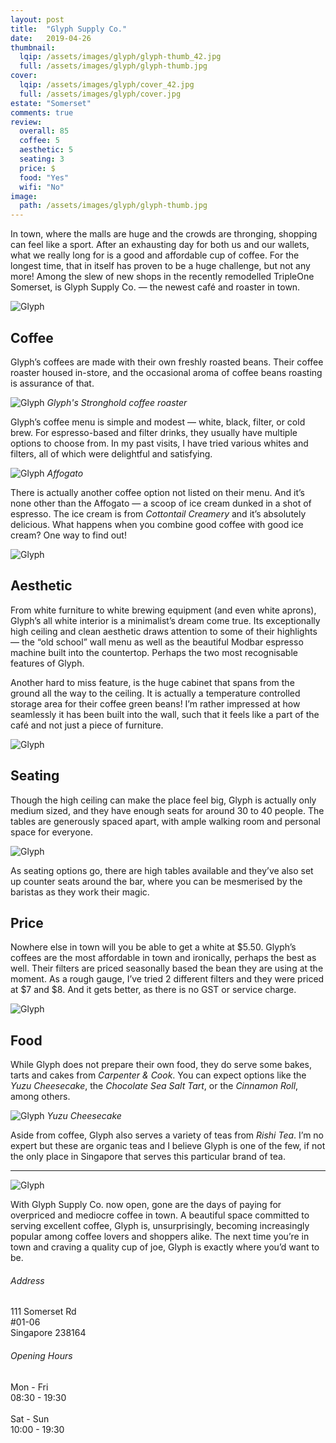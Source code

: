 ```yaml
---
layout: post
title:  "Glyph Supply Co."
date:   2019-04-26
thumbnail:
  lqip: /assets/images/glyph/glyph-thumb_42.jpg
  full: /assets/images/glyph/glyph-thumb.jpg
cover:
  lqip: /assets/images/glyph/cover_42.jpg
  full: /assets/images/glyph/cover.jpg
estate: "Somerset"
comments: true
review:
  overall: 85
  coffee: 5
  aesthetic: 5
  seating: 3
  price: $
  food: "Yes"
  wifi: "No"
image:
  path: /assets/images/glyph/glyph-thumb.jpg
---
```


In town, where the malls are huge and the crowds are thronging, shopping can feel like a sport<!--more-->. After an exhausting day for both us and our wallets, what we really long for is a good and affordable cup of coffee. For the longest time, that in itself has proven to be a huge challenge, but not any more! Among the slew of new shops in the recently remodelled TripleOne Somerset, is Glyph Supply Co. — the newest café and roaster in town.

![Glyph](/assets/images/glyph/glyph-1.jpg)

## Coffee
Glyph’s coffees are made with their own freshly roasted beans. Their coffee roaster housed in-store, and the occasional aroma of coffee beans roasting is assurance of that.

![Glyph](/assets/images/glyph/glyph-2.jpg)
_Glyph's Stronghold coffee roaster_

Glyph’s coffee menu is simple and modest — white, black, filter, or cold brew. For espresso-based and filter drinks, they usually have multiple options to choose from. In my past visits, I have tried various whites and filters, all of which were delightful and satisfying.

![Glyph](/assets/images/glyph/glyph-3.jpg)
_Affogato_

There is actually another coffee option not listed on their menu. And it’s none other than the Affogato — a scoop of ice cream dunked in a shot of espresso. The ice cream is from _Cottontail Creamery_ and it’s absolutely delicious. What happens when you combine good coffee with good ice cream? One way to find out!

![Glyph](/assets/images/glyph/glyph-4.jpg)

## Aesthetic
From white furniture to white brewing equipment (and even white aprons), Glyph’s all white interior is a minimalist’s dream come true.  Its exceptionally high ceiling and clean aesthetic draws attention to some of their highlights — the “old school” wall menu as well as the beautiful Modbar espresso machine built into the countertop. Perhaps the two most recognisable features of Glyph.

Another hard to miss feature, is the huge cabinet that spans from the ground all the way to the ceiling. It is actually a temperature controlled storage area for their coffee green beans! I’m rather impressed at how seamlessly it has been built into the wall, such that it feels like a part of the café and not just a piece of furniture.

![Glyph](/assets/images/glyph/glyph-5.jpg)

## Seating
Though the high ceiling can make the place feel big, Glyph is actually only medium sized, and they have enough seats for around 30 to 40 people. The tables are generously spaced apart, with ample walking room and personal space for everyone.

![Glyph](/assets/images/glyph/glyph-6.jpg)

As seating options go, there are high tables available and they’ve also set up counter seats around the bar, where you can be mesmerised by the baristas as they work their magic.

## Price
Nowhere else in town will you be able to get a white at $5.50. Glyph’s coffees are the most affordable in town and ironically, perhaps the best as well. Their filters are priced seasonally based the bean they are using at the moment. As a rough gauge, I’ve tried 2 different filters and they were priced at $7 and $8. And it gets better, as there is no GST or service charge.

![Glyph](/assets/images/glyph/glyph-7.jpg)

## Food
While Glyph does not prepare their own food, they do serve some bakes, tarts and cakes from _Carpenter & Cook_. You can expect options like the _Yuzu Cheesecake_, the _Chocolate Sea Salt Tart_, or the _Cinnamon Roll_, among others.

![Glyph](/assets/images/glyph/glyph-8.jpg)
_Yuzu Cheesecake_

Aside from coffee, Glyph also serves a variety of teas from _Rishi Tea_. I’m no expert but these are organic teas and I believe Glyph is one of the few, if not the only place in Singapore that serves this particular brand of tea.
 
<hr class="text-divider">

![Glyph](/assets/images/glyph/glyph-9.jpg)

With Glyph Supply Co. now open, gone are the days of paying for overpriced and mediocre coffee in town. A beautiful space committed to serving excellent coffee, Glyph is, unsurprisingly, becoming increasingly popular among coffee lovers and shoppers alike. The next time you’re in town and craving a quality cup of joe, Glyph is exactly where you’d want to be.

<div class="info">
  <div class="info__address">
    <h6>Address</h6>
    <p>
      111 Somerset Rd<!--
      --><br>
      #01-06<!--
      --><br>
      Singapore 238164
    </p>
  </div>
  <div class="info__opening">
    <h6>Opening Hours</h6>
    <p>
      Mon - Fri
      <br>
      08:30 - 19:30
      <br><br>
      Sat - Sun
      <br>
      10:00 - 19:30
    </p>
  </div>
</div>